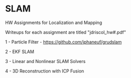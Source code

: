 # SLAM
 HW Assignments for Localization and Mapping
 
 Writeups for each assignment are titled "jdriscol_hw#.pdf"

1 - Particle Filter - https://github.com/jphaneuf/grudslam

2 - EKF SLAM

3 - Linear and Nonlinear SLAM Solvers

4 - 3D Reconstruction with ICP Fusion
